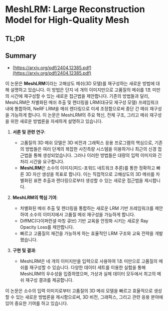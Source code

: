 # MeshLRM: Large Reconstruction Model for High-Quality Mesh
## TL;DR
## Summary
- [https://arxiv.org/pdf/2404.12385.pdf](https://arxiv.org/pdf/2404.12385.pdf)

이 논문은 **MeshLRM**이라는 고해상도 메쉬(3D 모델)를 재구성하는 새로운 방법에 대해 설명하고 있습니다. 이 방법은 단지 네 개의 이미지만으로 고품질의 메쉬를 1초 미만의 시간에 재구성할 수 있는 새로운 접근법을 제안합니다. 기존의 방법들과 달리, MeshLRM은 차별화된 메쉬 추출 및 렌더링을 LRM(대규모 재구성 모델) 프레임워크 내에 통합하여, NeRF LRM을 메쉬 렌더링으로 미세 조정함으로써 종단 간 메쉬 재구성을 가능하게 합니다. 이 논문은 MeshLRM의 주요 혁신, 전체 구조, 그리고 메쉬 재구성을 위한 새로운 방법론을 자세하게 설명하고 있습니다.

1. **서론 및 관련 연구**:
   - 고품질의 3D 메쉬 모델은 3D 비전과 그래픽스 응용 프로그램의 핵심으로, 기존의 방법들은 여러 단계의 복잡한 사진측량 시스템을 이용하거나 최근의 신경 접근법을 통해 생성되었습니다. 그러나 이러한 방법들은 대량의 입력 이미지와 긴 처리 시간을 요구합니다.
   - **MeshLRM**은 소수의 이미지(피드-포워드 네트워크 추론)를 통한 정확하고 빠른 3D 자산 생성을 목표로 합니다. 이는 직접적으로 고해상도의 3D 메쉬를 차별화된 표면 추출과 렌더링으로부터 생성할 수 있는 새로운 접근법을 제시합니다.

2. **MeshLRM의 핵심 기여**:
   - 차별화된 메쉬 추출 및 렌더링을 통합하는 새로운 LRM 기반 프레임워크를 제안하여 소수의 이미지에서 고품질 메쉬 재구성을 가능하게 합니다.
   - DiffMC(다이퍼런셜 마칭 큐브) 기반 교육을 안정화 시키는 새로운 Ray Opacity Loss를 제안합니다.
   - 빠르고 고품질의 재건을 가능하게 하는 효율적인 LRM 구조와 교육 전략을 개발했습니다.

3. **구현 및 결과**:
   - MeshLRM은 네 개의 이미지만을 입력으로 사용하여 1초 미만으로 고품질의 메쉬를 재구성할 수 있습니다. 다양한 데이터 세트를 이용한 실험을 통해 MeshLRM의 우수성을 입증하였으며, 가상과 실제 데이터 모두에서 최고의 메쉬 재구성 결과를 제공합니다.

이 논문은 소수의 입력 이미지로부터 고품질의 3D 메쉬 모델을 빠르고 효율적으로 생성할 수 있는 새로운 방법론을 제시함으로써, 3D 비전, 그래픽스, 그리고 관련 응용 분야에 있어 중요한 기여를 하고 있습니다.